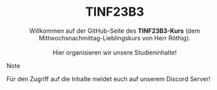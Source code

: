 <h1 align="center">
    TINF23B3
</h1>

<p align="center">
Willkommen auf der GitHub-Seite des <b>TINF23B3-Kurs</b> (dem Mittwochsnachmittag-Lieblingskurs von Herr Röthig).<br><br>Hier organisieren wir unsere Studieninhalte!
</p>


>[!NOTE]
>Für den Zugriff auf die Inhalte meldet euch auf unserem Discord Server!
